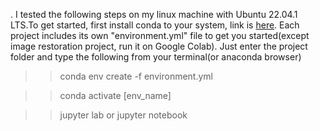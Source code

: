 . I tested the following steps on my linux machine with Ubuntu 22.04.1 LTS.To get started, first install conda to your system, link is  [here](https://conda.io/projects/conda/en/latest/user-guide/install/index.html). Each project includes its own "environment.yml" file to get you started(except image restoration project, run it on Google Colab). Just enter the project folder and type the following from your terminal(or anaconda browser)

>> conda env create -f environment.yml


>> conda activate [env_name]


>> jupyter lab or jupyter notebook



